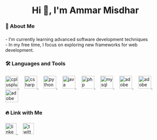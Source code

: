 <h1 align="center"><font family="Poppins Medium">Hi 👋, I'm Ammar Misdhar</font></h1>

###

<h3 align="left">🤔 About Me</h3>

###

<p align="left">
  - I'm currently learning advanced software development techniques<br>
  - In my free time, I focus on exploring new frameworks for web development.
</p>

###

<h3 align="left">🛠 Languages and Tools</h3>

###

<div align="left">
  
  <a href="https://www.w3schools.com/cpp/" target="_blank" rel="noreferrer" title="C++">
    <img src="https://cdn.jsdelivr.net/gh/devicons/devicon/icons/cplusplus/cplusplus-original.svg" height="40" alt="cplusplus logo" />
  </a>
  <img width="12" />
  
  <a href="https://www.w3schools.com/cs/" target="_blank" rel="noreferrer" title="C#">
    <img src="https://cdn.jsdelivr.net/gh/devicons/devicon/icons/csharp/csharp-original.svg" height="40" alt="csharp logo" />
  </a>
  <img width="12" />
  
  <a href="https://www.python.org" target="_blank" rel="noreferrer" title="Python">
    <img src="https://skillicons.dev/icons?i=py" height="40" alt="python logo" />
  </a>
  <img width="12" />
  
  <a href="https://www.java.com" target="_blank" rel="noreferrer" title="Java">
    <img src="https://skillicons.dev/icons?i=java" height="40" alt="java logo" />
  </a>
  <img width="12" />
  
  <a href="https://www.php.net" target="_blank" rel="noreferrer" title="PHP">
    <img src="https://skillicons.dev/icons?i=php" height="40" alt="php logo" />
  </a>
  <img width="12" />
  
  <a href="https://www.mysql.com/" target="_blank" rel="noreferrer" title="MySQL">
    <img src="https://skillicons.dev/icons?i=mysql" height="40" alt="mysql logo" />
  </a>
  <img width="12" />
  
  <a href="https://www.adobe.com/in/products/photoshop.html" target="_blank" rel="noreferrer" title="Adobe Photoshop">
    <img src="https://skillicons.dev/icons?i=ps" height="40" alt="adobe photoshop logo" />
  </a>
  <img width="12" />
  
  <a href="https://www.adobe.com/in/products/illustrator.html" target="_blank" rel="noreferrer" title="Adobe Illustrator">
    <img src="https://skillicons.dev/icons?i=ai" height="40" alt="adobe illustrator logo" />
  </a>
  <img width="12" />
  
  <a href="https://www.adobe.com/in/products/premiere.html?promoid=HM85X74W&mv=other" target="_blank" rel="noreferrer" title="Adobe Premiere Pro">
    <img src="https://skillicons.dev/icons?i=pr" height="40" alt="adobe premiere pro logo" />
  </a>
</div>

###

<h3 align="left">🔥 Link with Me</h3>

###

<div align="left">
  <a href="https://www.linkedin.com/in/ammar-misdhar/" target="_blank">
    <img src="https://cdn1.iconfinder.com/data/icons/logotypes/32/circle-linkedin-512.png" height="35" alt="linkedin logo" />
  </a>
  <img width="12" />
  <a href="https://x.com/Ammar_Misdhar" target="_blank">
    <img src="https://cdn3.iconfinder.com/data/icons/2018-social-media-logotypes/1000/2018_social_media_popular_app_logo_twitter-256.png" height="35" alt="twitter logo" />
  </a>
</div>

###







<!---
- 👋 Hi, I’m @ammar-misdhar
- 👀 I’m interested in ...
- 🌱 I’m currently learning ...
- 💞️ I’m looking to collaborate on ...
- 📫 How to reach me ...
- 😄 Pronouns: ...
- ⚡ Fun fact: ...


ammar-misdhar/ammar-misdhar is a ✨ special ✨ repository because its `README.md` (this file) appears on your GitHub profile.
You can click the Preview link to take a look at your changes.
--->
